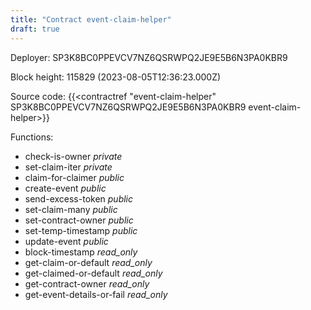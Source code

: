```yaml
---
title: "Contract event-claim-helper"
draft: true
---
```

Deployer: SP3K8BC0PPEVCV7NZ6QSRWPQ2JE9E5B6N3PA0KBR9


 



Block height: 115829 (2023-08-05T12:36:23.000Z)

Source code: {{<contractref "event-claim-helper" SP3K8BC0PPEVCV7NZ6QSRWPQ2JE9E5B6N3PA0KBR9 event-claim-helper>}}

Functions:

* check-is-owner _private_
* set-claim-iter _private_
* claim-for-claimer _public_
* create-event _public_
* send-excess-token _public_
* set-claim-many _public_
* set-contract-owner _public_
* set-temp-timestamp _public_
* update-event _public_
* block-timestamp _read_only_
* get-claim-or-default _read_only_
* get-claimed-or-default _read_only_
* get-contract-owner _read_only_
* get-event-details-or-fail _read_only_
